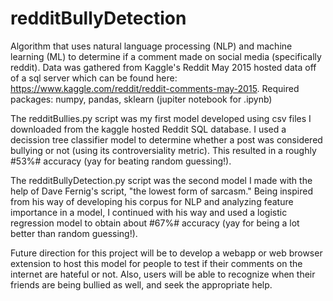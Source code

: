 # redditBullyDetection

Algorithm that uses natural language processing (NLP) and machine learning (ML) to 
determine if a comment made on social media (specifically reddit).
Data was gathered from Kaggle's Reddit May 2015 hosted data off of a sql server which 
can be found here: https://www.kaggle.com/reddit/reddit-comments-may-2015.
Required packages: numpy, pandas, sklearn (jupiter notebook for .ipynb)

The redditBullies.py script was my first model developed using csv files I downloaded from the kaggle
hosted Reddit SQL database.  I used a decission tree classifier model to determine whether a post was
considered bullying or not (using its controversiality metric).  This resulted in a roughly #53%# accuracy
(yay for beating random guessing!).

The redditBullyDetection.py script was the second model I made with the help of Dave Fernig's script, 
"the lowest form of sarcasm."  Being inspired from his way of developing his corpus for NLP and 
analyzing feature importance in a model, I continued with his way and used a logistic regression
model to obtain about #67%# accuracy (yay for being a lot better than random guessing!).

Future direction for this project will be to develop a webapp or web browser extension to host this model
for people to test if their comments on the internet are hateful or not.  Also, users will be able to
recognize when their friends are being bullied as well, and seek the appropriate help.
